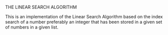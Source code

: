 THE LINEAR SEARCH ALGORITHM

This is an implementation of the Linear Search Algorithm based on the index search of a number preferably an integer that has been stored in a given set of numbers in a given list.
